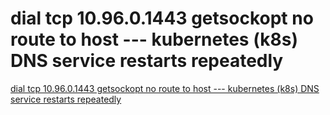 # dial tcp 10.96.0.1443 getsockopt no route to host --- kubernetes (k8s) DNS service restarts repeatedly
[dial tcp 10.96.0.1443 getsockopt no route to host --- kubernetes (k8s) DNS service restarts repeatedly](https://aiwithcloud.com/2022/09/15/dial_tcp_10-96-0-1443_getsockopt_no_route_to_host_____kubernetes_k8s_dns_service_restarts_repeatedly/)